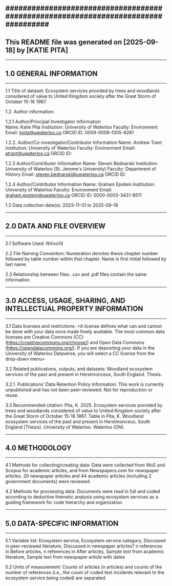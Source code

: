################################################################################## 
----------------------------------------------------------------------------------- 
This README file was generated on [2025-09-18] by [KATIE PITA] 
----------------------------------------------------------------------------------- 

--------------------------- 
## 1.0 GENERAL INFORMATION 
--------------------------- 
1.1 Title of dataset:  Ecosystem services provided by trees and woodlands considered of value to United Kingdom society after the Great Storm of October 15-16 1987.

1.2. Author information: 

1.2.1 Author/Principal Investigator Information  
 Name: Katie Pita
 Institution: University of Waterloo 
 Faculty:  Environment
 Email:  kpita@uwaterloo.ca
 ORCID ID: 0009-0008-1305-6261

1.2.2. Author/Co-investigator/Contributor Information 
 Name:  Andrew Trant
 Institution: University of Waterloo
 Faculty:  Environment
 Email: atrant@uwaterloo.ca
 ORCID ID: 

1.2.3 Author/Contributor Information 
 Name:  Steven Bednarski
 Institution: University of Waterloo (St. Jerome's University) 
 Faculty:  Department of History
 Email: steven.bednarski@uwaterloo.ca
 ORCID ID: 

1.2.4 Author/Contributor Information 
 Name: Graham Epstein
 Institution: University of Waterloo 
 Faculty:  Environment
 Email: graham.epstein@uwaterloo.ca
 ORCID ID: 0000-0003-3431-8511

1.3 Data collection date(s): 2023-11-01 to 2025-09-18

------------------------------
## 2.0 DATA AND FILE OVERVIEW 
------------------------------

2.1 Software Used: NVivo14 

2.2 File Naming Convention: Numeration denotes thesis chapter number followed by table number within that chapter. Name is first initial followed by last name.

2.3 Relationship between files: .csv and .pdf files contain the same information.

---------------------------------------------------------------------
## 3.0 ACCESS, USAGE, SHARING, AND INTELLECTUAL PROPERTY INFORMATION 
---------------------------------------------------------------------

3.1 Data licenses and restrictions: <A license defines what can and cannot be done with your data once made freely available. The most common data licenses are Creative Commons (CC) (https://creativecommons.org/choose/) and Open Data Commons (https://opendatacommons.org/). If you are depositing your data in the University of Waterloo Dataverse, you will select a CC license from the drop-down menu> 

3.2 Related publications, outputs, and datasets: Woodland ecosystem services of the past and present in Herstmonceux, South England. Thesis.

3.2.1. Publications’ Data Retention Policy information: This work is currently unpublished and has not been peer-reviewed. Not for reproduction or reuse.

3.3 Recommended citation: Pita, K. 2025. Ecosystem services provided by trees and woodlands considered of value to United Kingdom society after the Great Storm of October 15-16 1987. Table in Pita, K. Woodland ecosystem services of the past and present in Herstmonceux, South England [Thesis]. University of Waterloo: Waterloo (ON).


-------------------
## 4.0 METHODOLOGY  
-------------------

4.1 Methods for collecting/creating data: Data were collected from WoS and Scopus for academic articles, and from Newspapers.com for newspaper articles. 20 newspaper articles and 44 academic articles (including 2 government documents) were reviewed.

4.2 Methods for processing data: Documents were read in full and coded according to deductive thematic analysis using ecosystem services as a guiding framework for code hierarchy and organization.

--------------------------------- 
## 5.0 DATA-SPECIFIC INFORMATION 
--------------------------------- 

5.1 Variable list: Ecosystem service, Ecosystem service category, Discussed in peer-reviewed literature, Discussed in newspaper articles? n references in Before articles, n references in After articles, Sample text from academic literature, Sample text from newspaper article with dates

5.2 Units of measurement:  Counts of articles (n articles) and counts of the number of references (i.e., the count of coded text incidents relevant to the ecosystem service being coded) are separated.
